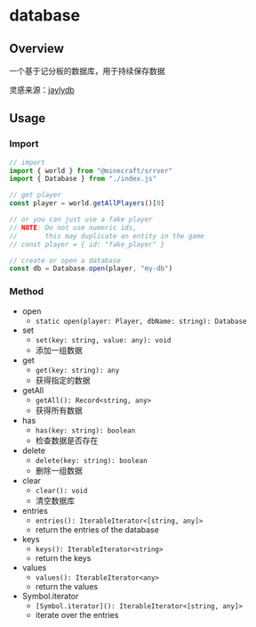 # database

## Overview

一个基于记分板的数据库，用于持续保存数据

灵感来源：[jaylydb](https://github.com/JaylyDev/ScriptAPI/tree/main/scripts/jaylydb)

## Usage

### Import

```javascript
// import
import { world } from "@minecraft/srrver"
import { Database } from "./index.js"

// get player
const player = world.getAllPlayers()[0]

// or you can just use a fake player
// NOTE: Do not use numeric ids,
//       this may duplicate an entity in the game
// const player = { id: "fake_player" }

// create or open a database
const db = Database.open(player, "my-db")
```

### Method

- open
    - `static open(player: Player, dbName: string): Database`
- set
    - `set(key: string, value: any): void`
    - 添加一组数据
- get
    - `get(key: string): any`
    - 获得指定的数据
- getAll
    - `getAll(): Record<string, any>`
    - 获得所有数据
- has
    - `has(key: string): boolean`
    - 检查数据是否存在
- delete
    - `delete(key: string): boolean`
    - 删除一组数据
- clear
    - `clear(): void`
    - 清空数据库
- entries
    - `entries(): IterableIterator<[string, any]>`
    - return the entries of the database
- keys
    - `keys(): IterableIterator<string>`
    - return the keys
- values
    - `values(): IterableIterator<any>`
    - return the values
- Symbol.iterator
    - `[Symbol.iterator](): IterableIterator<[string, any]>`
    - iterate over the entries
